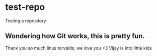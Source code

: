 # test-repo

Testing a repository

## Wondering how Git works, this is pretty fun.

Thank you so much linus torvalds, we love you <3
Vijay is into little kids
